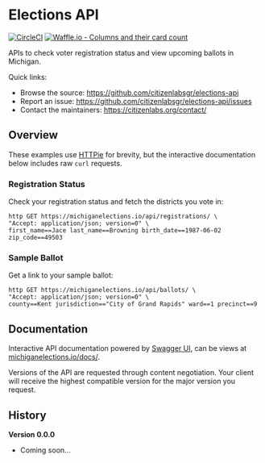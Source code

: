 # Elections API

[![CircleCI](https://circleci.com/gh/citizenlabsgr/elections-api.svg?style=svg)](https://circleci.com/gh/citizenlabsgr/elections-api)
[![Waffle.io - Columns and their card count](https://badge.waffle.io/citizenlabsgr/elections-api.svg?columns=Backlog,Started,Review)](https://waffle.io/citizenlabsgr/elections-api)

APIs to check voter registration status and view upcoming ballots in Michigan.

Quick links:
- Browse the source: https://github.com/citizenlabsgr/elections-api
- Report an issue: https://github.com/citizenlabsgr/elections-api/issues
- Contact the maintainers: https://citizenlabs.org/contact/

## Overview

These examples use [HTTPie](https://httpie.org/) for brevity, but the interactive documentation below includes raw `curl` requests.

### Registration Status

Check your registration status and fetch the districts you vote in:

```
http GET https://michiganelections.io/api/registrations/ \
"Accept: application/json; version=0" \
first_name==Jace last_name==Browning birth_date==1987-06-02 zip_code==49503
```

### Sample Ballot

Get a link to your sample ballot:

```
http GET https://michiganelections.io/api/ballots/ \
"Accept: application/json; version=0" \
county==Kent jurisdiction=="City of Grand Rapids" ward==1 precinct==9
```

## Documentation

Interactive API documentation powered by [Swagger UI](https://swagger.io/tools/swagger-ui/), can be views at <a href="https://michiganelections.io/docs/">michiganelections.io/docs/</a>.

Versions of the API are requested through content negotiation. Your client will receive the highest compatible version for the major version you request.

## History

**Version 0.0.0**

- Coming soon...
